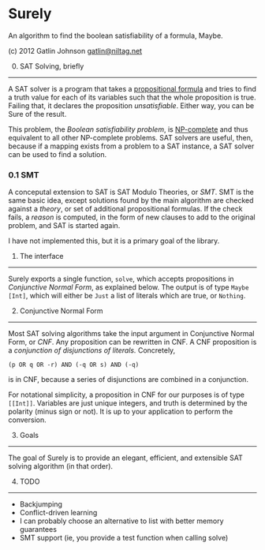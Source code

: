Surely
===

An algorithm to find the boolean satisfiability of a formula, Maybe.

(c) 2012 Gatlin Johnson <gatlin@niltag.net>

0. SAT Solving, briefly
---

A SAT solver is a program that takes a [propositional formula][1] and tries to
find a truth value for each of its variables such that the whole proposition is
true. Failing that, it declares the proposition *unsatisfiable*. Either way,
you can be Sure of the result.

This problem, the *Boolean satisfiability problem*, is [NP-complete][2] and
thus equivalent to all other NP-complete problems. SAT solvers are useful,
then, because if a mapping exists from a problem to a SAT instance, a SAT
solver can be used to find a solution.

### 0.1 SMT

A conceputal extension to SAT is SAT Modulo Theories, or *SMT*. SMT is the same
basic idea, except solutions found by the main algorithm are checked against a
*theory*, or set of additional propositional formulas. If the check fails, a
*reason* is computed, in the form of new clauses to add to the original
problem, and SAT is started again.

I have not implemented this, but it is a primary goal of the library.

1. The interface
---

Surely exports a single function, `solve`, which accepts propositions in
*Conjunctive Normal Form*, as explained below. The output is of type `Maybe
[Int]`, which will either be `Just` a list of literals which are true, or
`Nothing`.

2. Conjunctive Normal Form
---
Most SAT solving algorithms take the input argument in Conjunctive Normal Form,
or *CNF*. Any proposition can be rewritten in CNF. A CNF proposition is a
*conjunction of disjunctions of literals.* Concretely,

    (p OR q OR -r) AND (-q OR s) AND (-q)

is in CNF, because a series of disjunctions are combined in a conjunction.

For notational simplicity, a proposition in CNF for our purposes is of type
`[[Int]]`. Variables are just unique integers, and truth is determined by the
polarity (minus sign or not). It is up to your application to perform the
conversion.

3. Goals
---

The goal of Surely is to provide an elegant, efficient, and extensible SAT
solving algorithm (in that order).

4. TODO
---

- Backjumping
- Conflict-driven learning
- I can probably choose an alternative to list with better memory guarantees
- SMT support (ie, you provide a test function when calling solve)

[1]: http://en.wikipedia.org/wiki/Propositional_calculus
[2]: http://en.wikipedia.org/wiki/NP-complete
